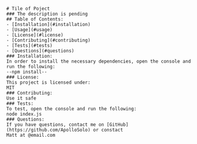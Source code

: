 
    # Tile of Poject
    ### The description is pending
    ## Table of Contents:
    - [Installation](#installation)
    - [Usage](#usage)
    - [License](#license)
    - [Contributing](#contributing)
    - [Tests](#tests)
    - [Questions](#questions)
    ### Installation:
    In order to install the necessary dependencies, open the console and run the following:
    --npm install--
    ### License:
    This project is licensed under:
    MIT
    ### Contributing:
    Use it safe
    ### Tests:
    To test, open the console and run the following:
    node index.js
    ### Questions:
    If you have questions, contact me on [GitHub](https://github.com/ApolloSolo) or constact
    Matt at @email.com
    